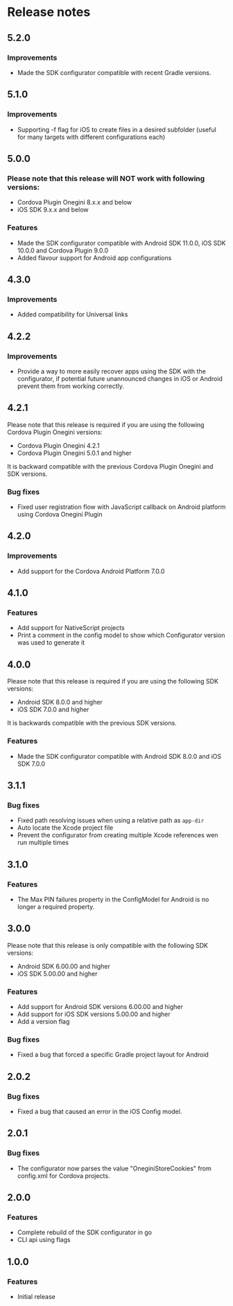 # Release notes

## 5.2.0

### Improvements
* Made the SDK configurator compatible with recent Gradle versions.   

## 5.1.0

### Improvements
* Supporting -f flag for iOS to create files in a desired subfolder (useful for many targets with different configurations each)

## 5.0.0

### Please note that this release will NOT work with following versions:
* Cordova Plugin Onegini 8.x.x and below
* iOS SDK 9.x.x and below

### Features
* Made the SDK configurator compatible with Android SDK 11.0.0, iOS SDK 10.0.0 and Cordova Plugin 9.0.0
* Added flavour support for Android app configurations

## 4.3.0

### Improvements
* Added compatibility for Universal links

## 4.2.2

### Improvements
* Provide a way to more easily recover apps using the SDK with the configurator, if potential future unannounced changes in iOS or Android prevent them from working correctly.

## 4.2.1

Please note that this release is required if you are using the following Cordova Plugin Onegini versions:
* Cordova Plugin Onegini 4.2.1
* Cordova Plugin Onegini 5.0.1 and higher

It is backward compatible with the previous Cordova Plugin Onegini and SDK versions.

### Bug fixes

* Fixed user registration flow with JavaScript callback on Android platform using Cordova Onegini Plugin

## 4.2.0

### Improvements

* Add support for the Cordova Android Platform 7.0.0

## 4.1.0

### Features

* Add support for NativeScript projects
* Print a comment in the config model to show which Configurator version was used to generate it

## 4.0.0

Please note that this release is required if you are using the following SDK versions:
* Android SDK 8.0.0 and higher
* iOS SDK 7.0.0 and higher

It is backwards compatible with the previous SDK versions.

### Features

* Made the SDK configurator compatible with Android SDK 8.0.0 and iOS SDK 7.0.0 

## 3.1.1

### Bug fixes

* Fixed path resolving issues when using a relative path as `app-dir`
* Auto locate the Xcode project file
* Prevent the configurator from creating multiple Xcode references wen run multiple times

## 3.1.0

### Features

* The Max PIN failures property in the ConfigModel for Android is no longer a required property.

## 3.0.0

Please note that this release is only compatible with the following SDK versions:
* Android SDK 6.00.00 and higher
* iOS SDK 5.00.00 and higher

### Features

* Add support for Android SDK versions 6.00.00 and higher
* Add support for iOS SDK versions 5.00.00 and higher
* Add a version flag
 
### Bug fixes

* Fixed a bug that forced a specific Gradle project layout for Android

## 2.0.2

### Bug fixes
* Fixed a bug that caused an error in the iOS Config model.

## 2.0.1

### Bug fixes

* The configurator now parses the value "OneginiStoreCookies" from config.xml for Cordova projects.

## 2.0.0

### Features

* Complete rebuild of the SDK configurator in go
* CLI api using flags

## 1.0.0

### Features

* Initial release
